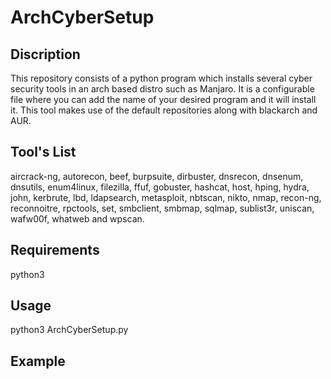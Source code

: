 # ArchCyberSetup
## Discription
This repository consists of a python program which installs several cyber security tools in an arch based distro such as Manjaro. It is a configurable file where you can add the name of your desired program and it will install it. This tool makes use of the default repositories along with blackarch and AUR.

## Tool's List
aircrack-ng, autorecon, beef, burpsuite, dirbuster, dnsrecon, dnsenum, dnsutils, enum4linux, filezilla, ffuf, gobuster, hashcat, host, hping, hydra, john, kerbrute, lbd, ldapsearch, metasploit, nbtscan, nikto, nmap, recon-ng, reconnoitre, rpctools, set, smbclient, smbmap, sqlmap, sublist3r, uniscan, wafw00f, whatweb and wpscan.

## Requirements
python3

## Usage
python3 ArchCyberSetup.py

## Example
